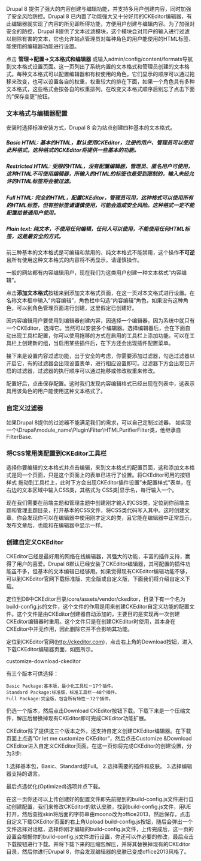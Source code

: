 Drupal 8 提供了强大的内容创建与编辑功能，并支持多用户创建内容，同时加强了安全风险防控。Drupal 8 已内置了功能强大又十分好用的CKEditor编辑器，有此编辑器就实现了内容的所见即所得功能，方便用户创建与编辑内容。为了加强对安全的防控，Drupal 8提供了文本过滤模块，这个模块会对用户的输入进行过滤以剔除有害的文本，它也允许站点管理员对每种角色的用户能使用的HTML标签、能使用的编辑器功能进行设置。

点击 **管理->配置->文本格式和编辑器** 或输入admin/config/content/formats导航到文本格式设置页面。这一页列出了系统内置的文本格式和管理员创建的文本格式。每种文本格式可以配置编辑器和有权使用的角色，它们显示的顺序可以通过拖移来改变，也可以设置各自的权重，权重较大的排在下面，如果一个角色具有多种文本格式，这些格式会按各自的权重排列，在改变文本格式顺序后别忘了点击下面的”保存变更”按钮。

### 文本格式与编辑器配置

安装时选择标准安装方式，Drupal 8 会为站点创建四种基本的文本格式。

##### Basic HTML: 基本的HTML，默认使用CKEditor，注册的用户、管理员可以使用此种格式，这种格式的CKEditor将提供一些基本的功能。
##### Restricted HTML: 受限的HTML，没有配置编辑器，管理员、匿名用户可使用，这种HTML不可使用编辑器，所输入的HTML的标签也是受到限制的，输入未经允许的HTML标签将会被过滤。
##### Full HTML: 完全的HTML，配置CKEditor，管理员可用，这种格式可以使用所有的HTML标签，但有些标签请谨慎使用，可能会造成安全风险。这种格式一定不能配置给普通用户使用。
##### Plain text: 纯文本，不使用任何编辑，任何人可以使用，不能使用任何HTML标签，这是最安全的方式。

前三种基本的文本格式是可编辑和禁用的，纯文本格式不能禁用，这个操作**不可逆**且所有使用这种文本格式的内容将不再显示，请谨慎操作。

一般的网站都有内容编辑用户，现在我们为这类用户创建一种文本格式”内容编辑”。

点击**添加文本格式**按钮来到添加文本格式页面，在这一页对本文格式进行设置。在名称文本框中输入”内容编辑”，角色栏中勾选”内容编辑”角色，如果没有这种角色，可以到角色管理页面进行创建，这里假定已创建好。

因内容编辑用户要使用到编辑器创建内容，因选择一个编辑器，因为系统中就只有一个CKEditor，选择它。当然可以安装多个编辑器。选择编辑器后，会在下面自动出现工具栏配置，你可以使用拖移的方式在启用的工具栏上添加功能。可以在工具栏上创建新的组，当启用某些插件后，在下方还会出现插件配置菜单。

接下来是设置内容过滤功能，出于安全的考虑，你需要添加过滤器，勾选过滤器以开启它，有的过滤器会出现设置表单，进行相应设置即可。过滤器下方会出现已开启的过滤器，过滤器的执行顺序可以通过拖移或修改权重来修改。

配置好后，点击保存配置。这时我们发现内容编辑格式已经出现在列表中，这表示具用该角色的用户能使用这种文本格式了。

### 自定义过滤器
如果Drupal 8提供的过滤器不能满足我们的需求，可以自己定制过滤器。
如实现一个\Drupal\module_name\Plugin\Filter\HTMLPurifierFilter类，他继承自FilterBase.

### 将CSS常用类配置到CKEditor工具栏
选择你要编辑的文本格式并点击编辑，来到文本格式的配置页面，这和添加文本格式是同一个页面，只是这个页面上的表单已进行了设置。将CKEditor可用的按钮 样式 拖动到工具栏上，此时下方会出现CKEditor插件设置”未配置样式”表单，在右边的文本区域中输入CSS类，其格式为 CSS类|显示名，每行输入一个。

现在我们需要在前端主题和管理主题中创建刚才输入的CSS类，定位到你前端主题和管理主题目录，打开基本的CSS文件，将CSS类代码写入其中。这时创建文章，你会发现你可以在编辑器中使用刚才定义的类，且它能在编辑器中正常显示，发布文章后，也能和在编辑器中显示一样。

### 创建自定义CKEditor
CKEditor已经是最好用的网络在线编辑器，其强大的功能，丰富的插件支持，赢得了用户的喜爱。Drupal 8默认已经安装了CKEditor编辑器，其可配置的插件功能虽不多，但基本的文本编辑已经够用。如果觉得现有CKEditor编辑功能不够，可以到CKEditor官网下载标准版、完全版或自定义版，下面我们将介绍自定义下载。

定位到D8中CKEditor目录/core/assets/vendor/ckeditor，目录下有一个名为build-config.js的文件，这个文件的作用是用来创建CKEditor自定义功能的配置文件。这个文件是由CKEditor创建器自动添加的，主要目的是实现再一次创建CKEditor编辑器时重用。这个文件只是在创建CKEditor时使用，其本身在CKEditor中并无作用，因此删除它并不会影响其功能。

定位到CKEditor官网(http://ckeditor.com)，点击右上角的Download按钮，进入下载CKEditor编辑器页面，如图所示。

customize-download-ckeditor

有三个版本可供选择：

    Basic Package:基本版，最小化工具栏－17个插件。
    Standard Package:标准版，标准工具栏－48个插件。
    Full Package:完全版，包含所有特性－72个插件。

仍选一个版本，然后点击Download CKEditor按钮下载。下载下来是一个压缩文件，解压后替换掉现有CKEditor即可完成CKEditor功能扩展。

CKEditor除了提供这三个版本之外，还支持自定义创建CKEditor编辑器。在下载页面上点选”Or let me customize CKEditor”，然后点击Customize &Download CKEditor进入自定义CKEditor页面。在这一页你将完成CKEditor的创建设置，分为3步:

1.选择基本包，Basic、Standard或Full。
2.选择需要的插件和皮肤。
3.选择编辑器支持的语言。

最后点选优化(Optimized)选项并点下载。

在这一页你还可以上传创建好的配置文件即先前提到的build-config.js文件进行自动创建配置，我们来修改CKEditor的默认皮肤，找到build-config.js文件，用UE打开，然后查找skin将后面的字符串由moono改为office2013，然后保存，点击自定义下载CKEditor页面的右上角Upload build-config.js按钮，随后会弹出一个文件选择对话框，选择你刚才编辑的build-config.js文件，上传完成后，这一页的设置会根据你的build-config.js文件进行设置，你还可以作必要的修改，最后点击下载按钮进行下载。并将下载下来的压缩包解压，并将其替换掉现有的CKEditor目录，然后你进行Drupal 8，你会发现编辑器的皮肤已变成office2013风格了。